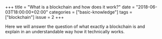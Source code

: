 +++
title = "What is a blockchain and how does it work?"
date = "2018-06-03T18:00:00+02:00"
categories = ["basic-knowledge"]
tags = ["blockchain"]
issue = 2
+++

Here we will answer the question of what exactly a blockchain is and explain in an understandable way how it technically works.
